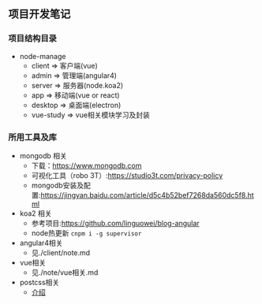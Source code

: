 ## 项目开发笔记
### 项目结构目录
   * node-manage
        * client => 客户端(vue)
        * admin => 管理端(angular4)
        * server => 服务器(node.koa2)
        * app => 移动端(vue or react)
        * desktop => 桌面端(electron)
        * vue-study => vue相关模块学习及封装
### 所用工具及库
 * mongodb 相关
    * 下载：https://www.mongodb.com
    * 可视化工具（robo 3T）:https://studio3t.com/privacy-policy
    * mongodb安装及配置:https://jingyan.baidu.com/article/d5c4b52bef7268da560dc5f8.html
 * koa2 相关
    * 参考项目:https://github.com/linguowei/blog-angular
    * node热更新 ``` cnpm i -g supervisor ```
 * angular4相关
    * 见./client/note.md
 * vue相关
    * 见./note/vue相关.md
 * postcss相关
    * [介绍](https://segmentfault.com/a/1190000003909268)